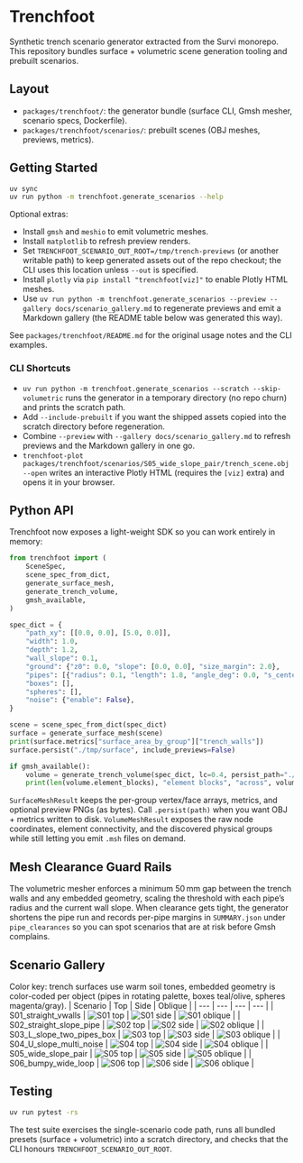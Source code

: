 # Trenchfoot

Synthetic trench scenario generator extracted from the Survi monorepo. This repository bundles
surface + volumetric scene generation tooling and prebuilt scenarios.

## Layout
- `packages/trenchfoot/`: the generator bundle (surface CLI, Gmsh mesher, scenario specs, Dockerfile).
- `packages/trenchfoot/scenarios/`: prebuilt scenes (OBJ meshes, previews, metrics).

## Getting Started
```bash
uv sync
uv run python -m trenchfoot.generate_scenarios --help
```

Optional extras:
- Install `gmsh` and `meshio` to emit volumetric meshes.
- Install `matplotlib` to refresh preview renders.
- Set `TRENCHFOOT_SCENARIO_OUT_ROOT=/tmp/trench-previews` (or another writable path) to keep generated assets out of the repo checkout; the CLI uses this location unless `--out` is specified.
- Install `plotly` via `pip install "trenchfoot[viz]"` to enable Plotly HTML meshes.
- Use `uv run python -m trenchfoot.generate_scenarios --preview --gallery docs/scenario_gallery.md` to regenerate previews and emit a Markdown gallery (the README table below was generated this way).

See `packages/trenchfoot/README.md` for the original usage notes and the CLI examples.

### CLI Shortcuts
- `uv run python -m trenchfoot.generate_scenarios --scratch --skip-volumetric` runs the generator in a temporary directory (no repo churn) and prints the scratch path.
- Add `--include-prebuilt` if you want the shipped assets copied into the scratch directory before regeneration.
- Combine `--preview` with `--gallery docs/scenario_gallery.md` to refresh previews and the Markdown gallery in one go.
- `trenchfoot-plot packages/trenchfoot/scenarios/S05_wide_slope_pair/trench_scene.obj --open` writes an interactive Plotly HTML (requires the `[viz]` extra) and opens it in your browser.

## Python API

Trenchfoot now exposes a light-weight SDK so you can work entirely in memory:

```python
from trenchfoot import (
    SceneSpec,
    scene_spec_from_dict,
    generate_surface_mesh,
    generate_trench_volume,
    gmsh_available,
)

spec_dict = {
    "path_xy": [[0.0, 0.0], [5.0, 0.0]],
    "width": 1.0,
    "depth": 1.2,
    "wall_slope": 0.1,
    "ground": {"z0": 0.0, "slope": [0.0, 0.0], "size_margin": 2.0},
    "pipes": [{"radius": 0.1, "length": 1.8, "angle_deg": 0.0, "s_center": 0.5}],
    "boxes": [],
    "spheres": [],
    "noise": {"enable": False},
}

scene = scene_spec_from_dict(spec_dict)
surface = generate_surface_mesh(scene)
print(surface.metrics["surface_area_by_group"]["trench_walls"])
surface.persist("./tmp/surface", include_previews=False)

if gmsh_available():
    volume = generate_trench_volume(spec_dict, lc=0.4, persist_path="./tmp/volume/trench_volume.msh")
    print(len(volume.element_blocks), "element blocks", "across", volume.nodes.shape[0], "nodes")
```

`SurfaceMeshResult` keeps the per-group vertex/face arrays, metrics, and optional preview PNGs (as bytes). Call `.persist(path)` when you want OBJ + metrics written to disk. `VolumeMeshResult` exposes the raw node coordinates, element connectivity, and the discovered physical groups while still letting you emit `.msh` files on demand.

## Mesh Clearance Guard Rails
The volumetric mesher enforces a minimum 50 mm gap between the trench walls and any embedded geometry, scaling the threshold with each pipe’s radius and the current wall slope. When clearance gets tight, the generator shortens the pipe run and records per-pipe margins in `SUMMARY.json` under `pipe_clearances` so you can spot scenarios that are at risk before Gmsh complains.

## Scenario Gallery
Color key: trench surfaces use warm soil tones, embedded geometry is color-coded per object (pipes in rotating palette, boxes teal/olive, spheres magenta/gray).
| Scenario | Top | Side | Oblique |
| --- | --- | --- | --- |
| S01_straight_vwalls | ![S01 top](packages/trenchfoot/scenarios/S01_straight_vwalls/preview_top.png) | ![S01 side](packages/trenchfoot/scenarios/S01_straight_vwalls/preview_side.png) | ![S01 oblique](packages/trenchfoot/scenarios/S01_straight_vwalls/preview_oblique.png) |
| S02_straight_slope_pipe | ![S02 top](packages/trenchfoot/scenarios/S02_straight_slope_pipe/preview_top.png) | ![S02 side](packages/trenchfoot/scenarios/S02_straight_slope_pipe/preview_side.png) | ![S02 oblique](packages/trenchfoot/scenarios/S02_straight_slope_pipe/preview_oblique.png) |
| S03_L_slope_two_pipes_box | ![S03 top](packages/trenchfoot/scenarios/S03_L_slope_two_pipes_box/preview_top.png) | ![S03 side](packages/trenchfoot/scenarios/S03_L_slope_two_pipes_box/preview_side.png) | ![S03 oblique](packages/trenchfoot/scenarios/S03_L_slope_two_pipes_box/preview_oblique.png) |
| S04_U_slope_multi_noise | ![S04 top](packages/trenchfoot/scenarios/S04_U_slope_multi_noise/preview_top.png) | ![S04 side](packages/trenchfoot/scenarios/S04_U_slope_multi_noise/preview_side.png) | ![S04 oblique](packages/trenchfoot/scenarios/S04_U_slope_multi_noise/preview_oblique.png) |
| S05_wide_slope_pair | ![S05 top](packages/trenchfoot/scenarios/S05_wide_slope_pair/preview_top.png) | ![S05 side](packages/trenchfoot/scenarios/S05_wide_slope_pair/preview_side.png) | ![S05 oblique](packages/trenchfoot/scenarios/S05_wide_slope_pair/preview_oblique.png) |
| S06_bumpy_wide_loop | ![S06 top](packages/trenchfoot/scenarios/S06_bumpy_wide_loop/preview_top.png) | ![S06 side](packages/trenchfoot/scenarios/S06_bumpy_wide_loop/preview_side.png) | ![S06 oblique](packages/trenchfoot/scenarios/S06_bumpy_wide_loop/preview_oblique.png) |

## Testing
```bash
uv run pytest -rs
```
The test suite exercises the single-scenario code path, runs all bundled presets (surface + volumetric) into a scratch directory, and checks that the CLI honours `TRENCHFOOT_SCENARIO_OUT_ROOT`.
